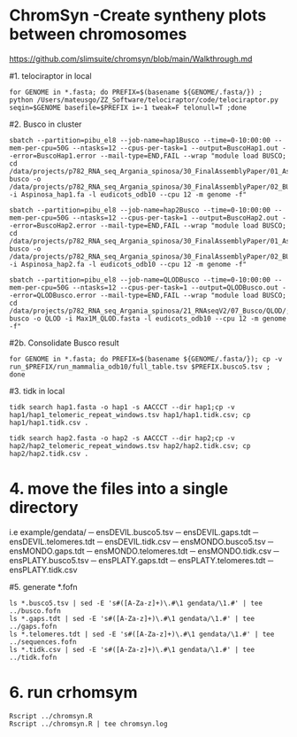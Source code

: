 


# ChromSyn -Create syntheny plots between chromosomes
https://github.com/slimsuite/chromsyn/blob/main/Walkthrough.md


#1.  telociraptor in local

    for GENOME in *.fasta; do PREFIX=$(basename ${GENOME/.fasta/}) ; python /Users/mateusgo/ZZ_Software/telociraptor/code/telociraptor.py seqin=$GENOME basefile=$PREFIX i=-1 tweak=F telonull=T ;done


#2.  Busco in cluster


    sbatch --partition=pibu_el8 --job-name=hap1Busco --time=0-10:00:00 --mem-per-cpu=50G --ntasks=12 --cpus-per-task=1 --output=BuscoHap1.out --error=BuscoHap1.error --mail-type=END,FAIL --wrap "module load BUSCO; cd /data/projects/p782_RNA_seq_Argania_spinosa/30_FinalAssemblyPaper/01_Assembly/01_hap1; busco -o /data/projects/p782_RNA_seq_Argania_spinosa/30_FinalAssemblyPaper/02_BUSCO/01_hap1/ -i Aspinosa_hap1.fa -l eudicots_odb10 --cpu 12 -m genome -f"

    sbatch --partition=pibu_el8 --job-name=hap2Busco --time=0-10:00:00 --mem-per-cpu=50G --ntasks=12 --cpus-per-task=1 --output=BuscoHap2.out --error=BuscoHap2.error --mail-type=END,FAIL --wrap "module load BUSCO; cd /data/projects/p782_RNA_seq_Argania_spinosa/30_FinalAssemblyPaper/01_Assembly/02_hap2; busco -o /data/projects/p782_RNA_seq_Argania_spinosa/30_FinalAssemblyPaper/02_BUSCO/02_hap2 -i Aspinosa_hap2.fa -l eudicots_odb10 --cpu 12 -m genome -f"

    sbatch --partition=pibu_el8 --job-name=QLODBusco --time=0-10:00:00 --mem-per-cpu=50G --ntasks=12 --cpus-per-task=1 --output=QLODBusco.out --error=QLODBusco.error --mail-type=END,FAIL --wrap "module load BUSCO; cd /data/projects/p782_RNA_seq_Argania_spinosa/21_RNAseqV2/07_Busco/QLOD/; busco -o QLOD -i Max1M_QLOD.fasta -l eudicots_odb10 --cpu 12 -m genome -f"

#2b. Consolidate Busco result

    for GENOME in *.fasta; do PREFIX=$(basename ${GENOME/.fasta/}); cp -v run_$PREFIX/run_mammalia_odb10/full_table.tsv $PREFIX.busco5.tsv ; done

#3. tidk in local

    tidk search hap1.fasta -o hap1 -s AACCCT --dir hap1;cp -v hap1/hap1_telomeric_repeat_windows.tsv hap1/hap1.tidk.csv; cp hap1/hap1.tidk.csv .

    tidk search hap2.fasta -o hap2 -s AACCCT --dir hap2;cp -v hap2/hap2_telomeric_repeat_windows.tsv hap2/hap2.tidk.csv; cp hap2/hap2.tidk.csv .

# 4. move the files into a single directory

i.e example/gendata/
─ ensDEVIL.busco5.tsv
─ ensDEVIL.gaps.tdt
─ ensDEVIL.telomeres.tdt
─ ensDEVIL.tidk.csv
─ ensMONDO.busco5.tsv
─ ensMONDO.gaps.tdt
─ ensMONDO.telomeres.tdt
─ ensMONDO.tidk.csv
─ ensPLATY.busco5.tsv
─ ensPLATY.gaps.tdt
─ ensPLATY.telomeres.tdt
─ ensPLATY.tidk.csv

#5. generate *.fofn

    ls *.busco5.tsv | sed -E 's#([A-Za-z]+)\.#\1 gendata/\1.#' | tee ../busco.fofn
    ls *.gaps.tdt | sed -E 's#([A-Za-z]+)\.#\1 gendata/\1.#' | tee ../gaps.fofn
    ls *.telomeres.tdt | sed -E 's#([A-Za-z]+)\.#\1 gendata/\1.#' | tee ../sequences.fofn
    ls *.tidk.csv | sed -E 's#([A-Za-z]+)\.#\1 gendata/\1.#' | tee ../tidk.fofn

# 6. run crhomsym

    Rscript ../chromsyn.R
    Rscript ../chromsyn.R | tee chromsyn.log
